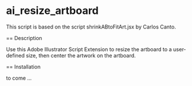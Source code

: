 ai_resize_artboard
==================

This script is based on the script shrinkABtoFitArt.jsx by Carlos Canto. 

== Description

Use this Adobe Illustrator Script Extension to resize the artboard to a user-defined size, then center the artwork on the artboard.

== Installation

to come ...
